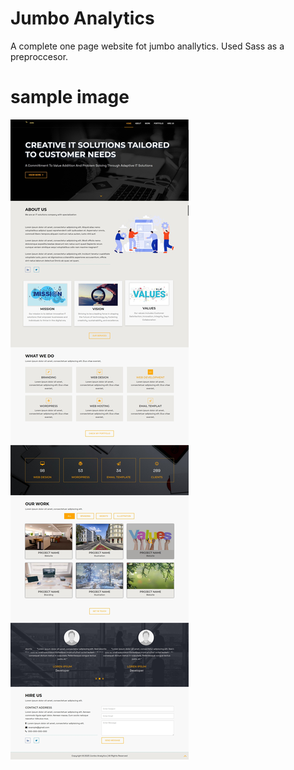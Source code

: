 # Jumbo Analytics
A complete one page website fot jumbo anallytics.
Used Sass as a preproccesor.


# sample image
![header](images/Screen%20Capture%20002%20-%20Jumbo%20Analytics%20-%20127.0.0.1.jpg)
